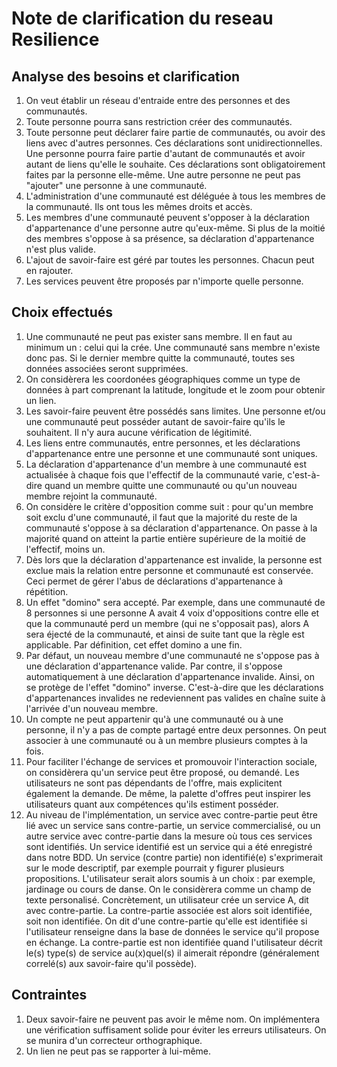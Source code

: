 # Note de clarification du reseau Resilience
## Analyse des besoins et clarification
1. On veut établir un réseau d'entraide entre des personnes et des communautés. 
2. Toute personne pourra sans restriction créer des communautés. 
3. Toute personne peut déclarer faire partie de communautés, ou avoir des liens avec d'autres personnes. Ces déclarations sont unidirectionnelles. Une personne pourra faire partie d'autant de communautés et avoir autant de liens qu'elle le souhaite. 
 Ces déclarations sont obligatoirement faites par la personne elle-même. Une autre personne ne peut pas "ajouter" une personne à une communauté.
4. L'administration d'une communauté est déléguée à tous les membres de la communauté. Ils ont tous les mêmes droits et accès.
5. Les membres d'une communauté peuvent s'opposer à la déclaration d'appartenance d'une personne autre qu'eux-même. Si plus de la moitié des membres s'oppose à sa présence, sa déclaration d'appartenance n'est plus valide. 
6. L'ajout de savoir-faire est géré par toutes les personnes. Chacun peut en rajouter. 
7. Les services peuvent être proposés par n'importe quelle personne. 
## Choix effectués 
1. Une communauté ne peut pas exister sans membre. Il en faut au minimum un : celui qui la crée. Une communauté sans membre n'existe donc pas. Si le dernier membre quitte la communauté, toutes ses données associées seront supprimées.
2. On considèrera les coordonées géographiques comme un type de données à part comprenant la latitude, longitude et le zoom pour obtenir un lien. 
3. Les savoir-faire peuvent être possédés sans limites. Une personne et/ou une communauté peut posséder autant de savoir-faire qu'ils le souhaitent. Il n'y aura aucune vérification de légitimité. 
4. Les liens entre communautés, entre personnes, et les déclarations d'appartenance entre une personne et une communauté sont uniques. 
5. La déclaration d'appartenance d'un membre à une communauté est actualisée à chaque fois que l'effectif de la communauté varie, c'est-à-dire quand un membre quitte une communauté ou qu'un nouveau membre rejoint la communauté.
6. On considère le critère d'opposition comme suit : pour qu'un membre soit exclu d'une communauté, il faut que la majorité du reste de la communauté s'oppose à sa déclaration d'appartenance. On passe à la majorité quand on atteint la partie entière supérieure de la moitié de l'effectif, moins un. 
7. Dès lors que la déclaration d'appartenance est invalide, la personne est exclue mais la relation entre personne et communauté est conservée. Ceci permet de gérer l'abus de déclarations d'appartenance à répétition.
8. Un effet "domino" sera accepté. Par exemple, dans une communauté de 8 personnes si une personne A avait 4 voix d'oppositions contre elle et que la communauté perd un membre (qui ne s'opposait pas), alors A sera éjecté de la communauté, et ainsi de suite tant que la règle est applicable. Par définition, cet effet domino a une fin. 
9. Par défaut, un nouveau membre d'une communauté ne s'oppose pas à une déclaration d'appartenance valide. Par contre, il s'oppose automatiquement à une déclaration d'appartenance invalide. Ainsi, on se protège de l'effet "domino" inverse. C'est-à-dire que les déclarations d'appartenances invalides ne redeviennent pas valides en chaîne suite à l'arrivée d'un nouveau membre.
10. Un compte ne peut appartenir qu'à une communauté ou à une personne, il n'y a pas de compte partagé entre deux personnes. On peut associer à une communauté ou à un membre plusieurs comptes à la fois.
11. Pour faciliter l'échange de services et promouvoir l'interaction sociale, on considèrera qu'un service peut être proposé, ou demandé. Les utilisateurs ne sont pas dépendants de l'offre, mais explicitent également la demande. De même, la palette d'offres peut inspirer les utilisateurs quant aux compétences qu'ils estiment posséder. 
12. Au niveau de l'implémentation, un service avec contre-partie peut être lié avec un service sans contre-partie, un service commercialisé, ou un autre service avec contre-partie dans la mesure où tous ces services sont identifiés. Un service identifié est un service qui a été enregistré dans notre BDD. Un service (contre partie) non identifié(e) s'exprimerait sur le mode descriptif, par exemple pourrait y figurer plusieurs propositions. L'utilisateur serait alors soumis à un choix : par exemple, jardinage ou cours de danse. On le considèrera comme un champ de texte personalisé. 
Concrètement, un utilisateur crée un service A, dit avec contre-partie. La contre-partie associée est alors soit identifiée, soit non identifiée. On dit d'une contre-partie qu'elle est identifiée si l'utilisateur renseigne dans la base de données le service qu'il propose en échange. La contre-partie est non identifiée quand l'utilisateur décrit le(s) type(s) de service au(x)quel(s) il aimerait répondre (généralement correlé(s) aux savoir-faire qu'il possède). 

## Contraintes
1. Deux savoir-faire ne peuvent pas avoir le même nom. On implémentera une vérification suffisament solide pour éviter les erreurs utilisateurs. On se munira d'un correcteur orthographique. 
2. Un lien ne peut pas se rapporter à lui-même. 




